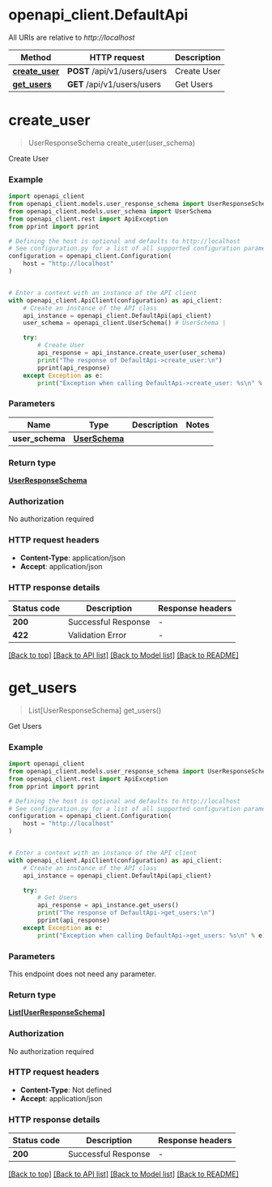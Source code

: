 # openapi_client.DefaultApi

All URIs are relative to *http://localhost*

Method | HTTP request | Description
------------- | ------------- | -------------
[**create_user**](DefaultApi.md#create_user) | **POST** /api/v1/users/users | Create User
[**get_users**](DefaultApi.md#get_users) | **GET** /api/v1/users/users | Get Users


# **create_user**
> UserResponseSchema create_user(user_schema)

Create User

### Example


```python
import openapi_client
from openapi_client.models.user_response_schema import UserResponseSchema
from openapi_client.models.user_schema import UserSchema
from openapi_client.rest import ApiException
from pprint import pprint

# Defining the host is optional and defaults to http://localhost
# See configuration.py for a list of all supported configuration parameters.
configuration = openapi_client.Configuration(
    host = "http://localhost"
)


# Enter a context with an instance of the API client
with openapi_client.ApiClient(configuration) as api_client:
    # Create an instance of the API class
    api_instance = openapi_client.DefaultApi(api_client)
    user_schema = openapi_client.UserSchema() # UserSchema | 

    try:
        # Create User
        api_response = api_instance.create_user(user_schema)
        print("The response of DefaultApi->create_user:\n")
        pprint(api_response)
    except Exception as e:
        print("Exception when calling DefaultApi->create_user: %s\n" % e)
```



### Parameters


Name | Type | Description  | Notes
------------- | ------------- | ------------- | -------------
 **user_schema** | [**UserSchema**](UserSchema.md)|  | 

### Return type

[**UserResponseSchema**](UserResponseSchema.md)

### Authorization

No authorization required

### HTTP request headers

 - **Content-Type**: application/json
 - **Accept**: application/json

### HTTP response details

| Status code | Description | Response headers |
|-------------|-------------|------------------|
**200** | Successful Response |  -  |
**422** | Validation Error |  -  |

[[Back to top]](#) [[Back to API list]](../README.md#documentation-for-api-endpoints) [[Back to Model list]](../README.md#documentation-for-models) [[Back to README]](../README.md)

# **get_users**
> List[UserResponseSchema] get_users()

Get Users

### Example


```python
import openapi_client
from openapi_client.models.user_response_schema import UserResponseSchema
from openapi_client.rest import ApiException
from pprint import pprint

# Defining the host is optional and defaults to http://localhost
# See configuration.py for a list of all supported configuration parameters.
configuration = openapi_client.Configuration(
    host = "http://localhost"
)


# Enter a context with an instance of the API client
with openapi_client.ApiClient(configuration) as api_client:
    # Create an instance of the API class
    api_instance = openapi_client.DefaultApi(api_client)

    try:
        # Get Users
        api_response = api_instance.get_users()
        print("The response of DefaultApi->get_users:\n")
        pprint(api_response)
    except Exception as e:
        print("Exception when calling DefaultApi->get_users: %s\n" % e)
```



### Parameters

This endpoint does not need any parameter.

### Return type

[**List[UserResponseSchema]**](UserResponseSchema.md)

### Authorization

No authorization required

### HTTP request headers

 - **Content-Type**: Not defined
 - **Accept**: application/json

### HTTP response details

| Status code | Description | Response headers |
|-------------|-------------|------------------|
**200** | Successful Response |  -  |

[[Back to top]](#) [[Back to API list]](../README.md#documentation-for-api-endpoints) [[Back to Model list]](../README.md#documentation-for-models) [[Back to README]](../README.md)

